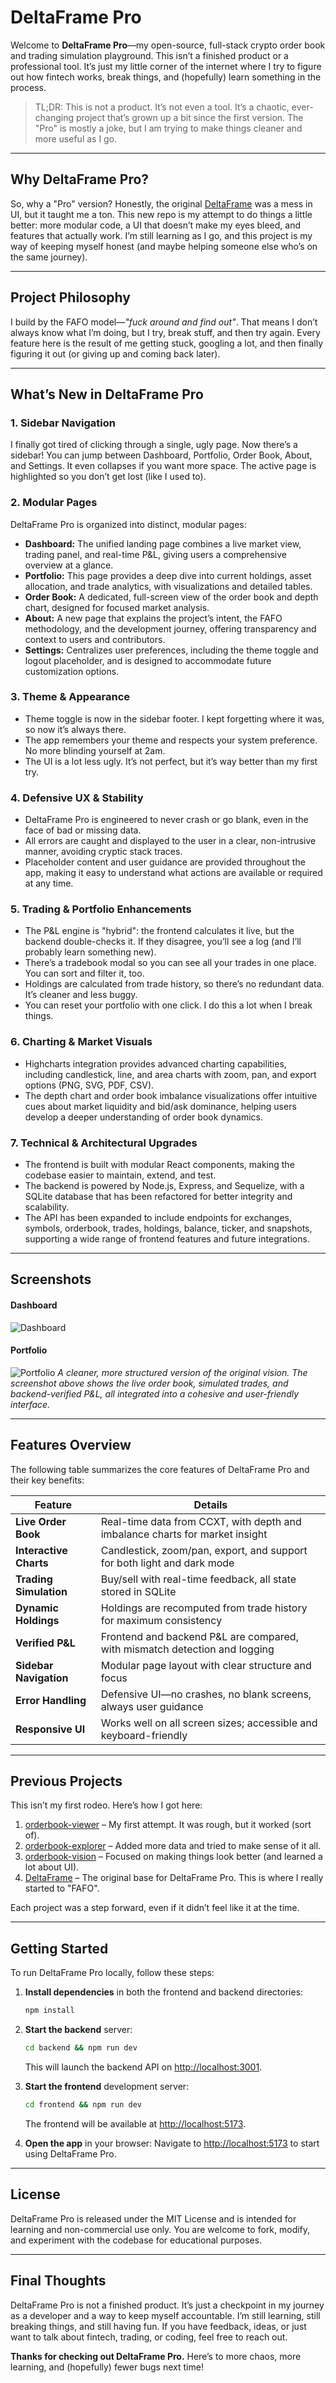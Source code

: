 # DeltaFrame Pro

Welcome to **DeltaFrame Pro**—my open-source, full-stack crypto order book and trading simulation playground. This isn’t a finished product or a professional tool. It’s just my little corner of the internet where I try to figure out how fintech works, break things, and (hopefully) learn something in the process.

> TL;DR: This is not a product. It’s not even a tool. It’s a chaotic, ever-changing project that’s grown up a bit since the first version. The "Pro" is mostly a joke, but I am trying to make things cleaner and more useful as I go.

---

## Why DeltaFrame Pro?

So, why a "Pro" version? Honestly, the original [DeltaFrame](https://github.com/vedang-patil-23/DeltaFrame) was a mess in UI, but it taught me a ton. This new repo is my attempt to do things a little better: more modular code, a UI that doesn’t make my eyes bleed, and features that actually work. I’m still learning as I go, and this project is my way of keeping myself honest (and maybe helping someone else who’s on the same journey).

---

## Project Philosophy

I build by the FAFO model—_"fuck around and find out"_. That means I don’t always know what I’m doing, but I try, break stuff, and then try again. Every feature here is the result of me getting stuck, googling a lot, and then finally figuring it out (or giving up and coming back later).

---

## What’s New in DeltaFrame Pro

### 1. Sidebar Navigation
I finally got tired of clicking through a single, ugly page. Now there’s a sidebar! You can jump between Dashboard, Portfolio, Order Book, About, and Settings. It even collapses if you want more space. The active page is highlighted so you don’t get lost (like I used to).

### 2. Modular Pages
DeltaFrame Pro is organized into distinct, modular pages:
- **Dashboard:** The unified landing page combines a live market view, trading panel, and real-time P&L, giving users a comprehensive overview at a glance.
- **Portfolio:** This page provides a deep dive into current holdings, asset allocation, and trade analytics, with visualizations and detailed tables.
- **Order Book:** A dedicated, full-screen view of the order book and depth chart, designed for focused market analysis.
- **About:** A new page that explains the project’s intent, the FAFO methodology, and the development journey, offering transparency and context to users and contributors.
- **Settings:** Centralizes user preferences, including the theme toggle and logout placeholder, and is designed to accommodate future customization options.

### 3. Theme & Appearance
- Theme toggle is now in the sidebar footer. I kept forgetting where it was, so now it’s always there.
- The app remembers your theme and respects your system preference. No more blinding yourself at 2am.
- The UI is a lot less ugly. It’s not perfect, but it’s way better than my first try.

### 4. Defensive UX & Stability
- DeltaFrame Pro is engineered to never crash or go blank, even in the face of bad or missing data.
- All errors are caught and displayed to the user in a clear, non-intrusive manner, avoiding cryptic stack traces.
- Placeholder content and user guidance are provided throughout the app, making it easy to understand what actions are available or required at any time.

### 5. Trading & Portfolio Enhancements
- The P&L engine is "hybrid": the frontend calculates it live, but the backend double-checks it. If they disagree, you’ll see a log (and I’ll probably learn something new).
- There’s a tradebook modal so you can see all your trades in one place. You can sort and filter it, too.
- Holdings are calculated from trade history, so there’s no redundant data. It’s cleaner and less buggy.
- You can reset your portfolio with one click. I do this a lot when I break things.

### 6. Charting & Market Visuals
- Highcharts integration provides advanced charting capabilities, including candlestick, line, and area charts with zoom, pan, and export options (PNG, SVG, PDF, CSV).
- The depth chart and order book imbalance visualizations offer intuitive cues about market liquidity and bid/ask dominance, helping users develop a deeper understanding of order book dynamics.

### 7. Technical & Architectural Upgrades
- The frontend is built with modular React components, making the codebase easier to maintain, extend, and test.
- The backend is powered by Node.js, Express, and Sequelize, with a SQLite database that has been refactored for better integrity and scalability.
- The API has been expanded to include endpoints for exchanges, symbols, orderbook, trades, holdings, balance, ticker, and snapshots, supporting a wide range of frontend features and future integrations.

---

## Screenshots

#### Dashboard
![Dashboard](frontend/src/assets/img1.png)

#### Portfolio
![Portfolio](frontend/src/assets/img3.png)
*A cleaner, more structured version of the original vision. The screenshot above shows the live order book, simulated trades, and backend-verified P&L, all integrated into a cohesive and user-friendly interface.*

---

## Features Overview

The following table summarizes the core features of DeltaFrame Pro and their key benefits:

| Feature                | Details                                                                 |
|------------------------|-------------------------------------------------------------------------|
| **Live Order Book**     | Real-time data from CCXT, with depth and imbalance charts for market insight |
| **Interactive Charts**  | Candlestick, zoom/pan, export, and support for both light and dark mode     |
| **Trading Simulation**  | Buy/sell with real-time feedback, all state stored in SQLite                |
| **Dynamic Holdings**    | Holdings are recomputed from trade history for maximum consistency          |
| **Verified P&L**        | Frontend and backend P&L are compared, with mismatch detection and logging  |
| **Sidebar Navigation**  | Modular page layout with clear structure and focus                          |
| **Error Handling**      | Defensive UI—no crashes, no blank screens, always user guidance             |
| **Responsive UI**       | Works well on all screen sizes; accessible and keyboard-friendly            |

---

## Previous Projects

This isn’t my first rodeo. Here’s how I got here:

1. [orderbook-viewer](https://github.com/vedang-patil-23/orderbook-viewer) – My first attempt. It was rough, but it worked (sort of).
2. [orderbook-explorer](https://github.com/vedang-patil-23/orderbook-explorer) – Added more data and tried to make sense of it all.
3. [orderbook-vision](https://github.com/vedang-patil-23/orderbook-vision) – Focused on making things look better (and learned a lot about UI).
4. [DeltaFrame](https://github.com/vedang-patil-23/DeltaFrame) – The original base for DeltaFrame Pro. This is where I really started to "FAFO".

Each project was a step forward, even if it didn’t feel like it at the time.

---

## Getting Started

To run DeltaFrame Pro locally, follow these steps:

1. **Install dependencies** in both the frontend and backend directories:
   ```bash
   npm install
   ```

2. **Start the backend** server:
   ```bash
   cd backend && npm run dev
   ```
   This will launch the backend API on [http://localhost:3001](http://localhost:3001).

3. **Start the frontend** development server:
   ```bash
   cd frontend && npm run dev
   ```
   The frontend will be available at [http://localhost:5173](http://localhost:5173).

4. **Open the app** in your browser:
   Navigate to [http://localhost:5173](http://localhost:5173) to start using DeltaFrame Pro.

---

## License

DeltaFrame Pro is released under the MIT License and is intended for learning and non-commercial use only. You are welcome to fork, modify, and experiment with the codebase for educational purposes.

---

## Final Thoughts

DeltaFrame Pro is not a finished product. It’s just a checkpoint in my journey as a developer and a way to keep myself accountable. I’m still learning, still breaking things, and still having fun. If you have feedback, ideas, or just want to talk about fintech, trading, or coding, feel free to reach out.

**Thanks for checking out DeltaFrame Pro.** Here’s to more chaos, more learning, and (hopefully) fewer bugs next time! 